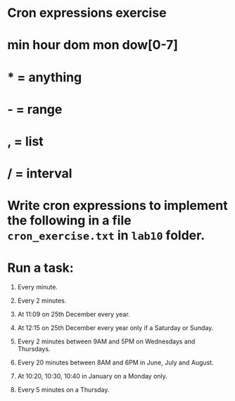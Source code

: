 # Cron expressions exercise
#
# min hour dom mon dow[0-7]
#
# * = anything
# - = range
# , = list
# / = interval
#
# Write cron expressions to implement the following in a file `cron_exercise.txt` in `lab10` folder. 
#
# Run a task: 

1. Every minute. 

2. Every 2 minutes.

3. At 11:09 on 25th December every year.

4. At 12:15 on 25th December every year only if a Saturday or Sunday.

5. Every 2 minutes between 9AM and 5PM on Wednesdays and Thursdays. 

6. Every 20 minutes between 8AM and 6PM in June, July and August.

7. At 10:20, 10:30, 10:40 in January on a Monday only.

8. Every 5 minutes on a Thursday. 
